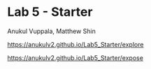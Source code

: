 # Lab 5 - Starter 
Anukul Vuppala, Matthew Shin

https://anukulv2.github.io/Lab5_Starter/explore

https://anukulv2.github.io/Lab5_Starter/expose
